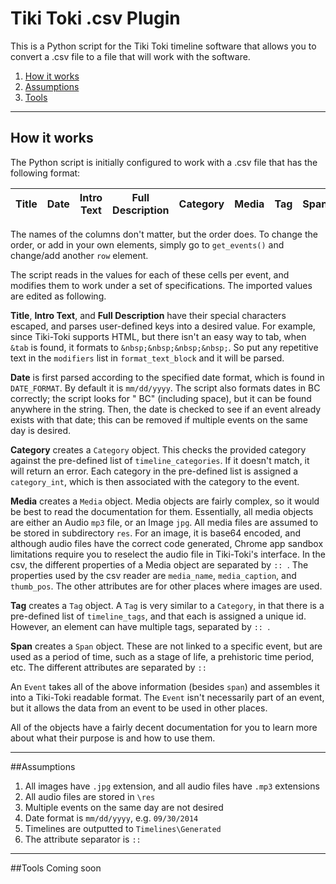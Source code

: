 # Tiki Toki .csv Plugin
This is a Python script for the Tiki Toki timeline software that allows you to convert a .csv file to a file that will work with the software.

 1. [How it works](#how-it-works)
 2. [Assumptions](#assumptions)
 3. [Tools](#tools)

----------

## How it works
The Python script is initially configured to work with a .csv file that has the following format:

Title | Date | Intro Text | Full Description | Category | Media | Tag | Span
----  | ---- | ----       | ----             | ----     | ----  | --- | ----

The names of the columns don't matter, but the order does. To change the order, or add in your own elements, simply go to `get_events()` and change/add another `row` element.

The script reads in the values for each of these cells per event, and modifies them to work under a set of specifications. The imported values are edited as following.

**Title**, **Intro Text**, and **Full Description** have their special characters escaped, and parses user-defined keys into a desired value. For example, since Tiki-Toki supports HTML, but there isn't an easy way to tab, when `&tab` is found, it formats to `&nbsp;&nbsp;&nbsp;&nbsp;`. So put any repetitive text in the `modifiers` list in `format_text_block` and it will be parsed.

**Date** is first parsed according to the specified date format, which is found in `DATE_FORMAT`. By default it is `mm/dd/yyyy`.  The script also formats dates in BC correctly; the script looks for " BC" (including space), but it can be found anywhere in the string. Then, the date is checked to see if an event already exists with that date; this can be removed if multiple events on the same day is desired.

**Category** creates a `Category` object. This checks the provided category against the pre-defined list of `timeline_categories`. If it doesn't match, it will return an error. Each category in the pre-defined list is assigned a `category_int`, which is then associated with the category to the event.

**Media** creates a `Media` object. Media objects are fairly complex, so it would be best to read the documentation for them. Essentially, all media objects are either an Audio `mp3` file, or an Image `jpg`. All media files are assumed to be stored in subdirectory `res`. For an image, it is base64 encoded, and although audio files have the correct code generated, Chrome app sandbox limitations require you to reselect the audio file in Tiki-Toki's interface. In the csv, the different properties of a Media object are separated by `:: `. The properties used by the csv reader are `media_name`, `media_caption`, and `thumb_pos`. The other attributes are for other places where images are used.

**Tag** creates a `Tag` object. A `Tag` is very similar to a `Category`, in that there is a pre-defined list of `timeline_tags`, and that each is assigned a unique id. However, an element can have multiple tags, separated by `:: `.

**Span** creates a `Span` object. These are not linked to a specific event, but are used as a period of time, such as a stage of life, a prehistoric time period, etc. The different attributes are separated by `:: `

An `Event` takes all of the above information (besides `span`) and assembles it into a Tiki-Toki readable format. The `Event` isn't necessarily part of an event, but it allows the data from an event to be used in other places.

All of the objects have a fairly decent documentation for you to learn more about what their purpose is and how to use them.

----------

##Assumptions

 1. All images have `.jpg` extension, and all audio files have `.mp3` extensions
 2. All audio files are stored in `\res`
 3. Multiple events on the same day are not desired
 4. Date format is `mm/dd/yyyy`, e.g. `09/30/2014`
 5. Timelines are outputted to `Timelines\Generated`
 6. The attribute separator is `:: `

----------

##Tools
Coming soon